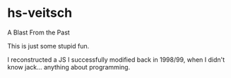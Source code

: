 # hs-veitsch
A Blast From the Past

This is just some stupid fun.

I reconstructed a JS I successfully modified back in 1998/99, when I didn't know jack... anything about programming.
